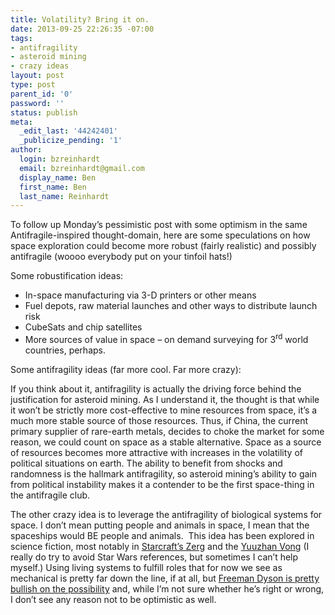 ```yaml
---
title: Volatility? Bring it on.
date: 2013-09-25 22:26:35 -07:00
tags:
- antifragility
- asteroid mining
- crazy ideas
layout: post
type: post
parent_id: '0'
password: ''
status: publish
meta:
  _edit_last: '44242401'
  _publicize_pending: '1'
author:
  login: bzreinhardt
  email: bzreinhardt@gmail.com
  display_name: Ben
  first_name: Ben
  last_name: Reinhardt
---
```


<p>To follow up Monday’s pessimistic post with some optimism in the same Antifragile-inspired thought-domain, here are some speculations on how space exploration could become more robust (fairly realistic) and possibly antifragile (woooo everybody put on your tinfoil hats!)</p>
<p>Some robustification ideas:</p>
<ul>
<li>In-space manufacturing via 3-D printers or other means</li>
<li>Fuel depots, raw material launches and other ways to distribute launch risk</li>
<li>CubeSats and chip satellites</li>
<li>More sources of value in space – on demand surveying for 3<sup>rd</sup> world countries, perhaps.</li>
</ul>
<p>Some antifragility ideas (far more cool. Far more crazy):</p>
<p>If you think about it, antifragility is actually the driving force behind the justification for asteroid mining. As I understand it, the thought is that while it won’t be strictly more cost-effective to mine resources from space, it’s a much more stable source of those resources. Thus, if China, the current primary supplier of rare-earth metals, decides to choke the market for some reason, we could count on space as a stable alternative. Space as a source of resources becomes more attractive with increases in the volatility of political situations on earth. The ability to benefit from shocks and randomness is the hallmark antifragility, so asteroid mining’s ability to gain from political instability makes it a contender to be the first space-thing in the antifragile club.</p>
<p>The other crazy idea is to leverage the antifragility of biological systems for space. I don’t mean putting people and animals in space, I mean that the spaceships would BE people and animals.  This idea has been explored in science fiction, most notably in <a href="http://en.wikipedia.org/wiki/Zerg#Zerg" target="_blank">Starcraft’s Zerg</a> and the <a href="http://starwars.wikia.com/wiki/Yuuzhan_Vong" target="_blank">Yuuzhan Vong</a> (I really do try to avoid Star Wars references, but sometimes I can’t help myself.) Using living systems to fulfill roles that for now we see as mechanical is pretty far down the line, if at all, but <a href="http://www.amazon.com/Many-Colored-Glass-Reflections-Universe-Page-Barbour/dp/0813929733" target="_blank">Freeman Dyson is pretty bullish on the possibility</a> and, while I’m not sure whether he’s right or wrong, I don’t see any reason not to be optimistic as well.</p>
<p>&nbsp;</p>
